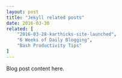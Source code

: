 ```yaml
---
layout: post
title: "Jekyll related posts"
date: 2016-03-30
related: [
    "2016-03-28-karthicks-site-launched", 
    "6 Weeks of Daily Blogging", 
    "Bash Productivity Tips"
]
---
```


Blog post content here.
